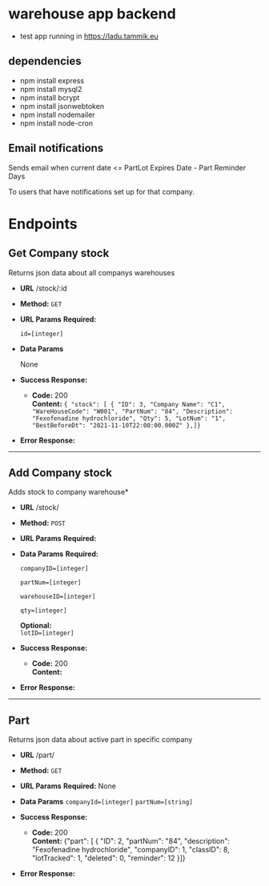 # warehouse app backend
* test app running in https://ladu.tammik.eu
## dependencies
* npm install express 
* npm install mysql2
* npm install bcrypt
* npm install jsonwebtoken 
* npm install nodemailer 
* npm install node-cron


## Email notifications
Sends email when current date <= PartLot Expires Date - Part Reminder Days

To users that have notifications set up for that company.  



# Endpoints

**Get Company stock**
----
  Returns json data about all companys warehouses
* **URL**
  /stock/:id
* **Method:**
  `GET`
*  **URL Params**
   **Required:**

   `id=[integer]`

* **Data Params**

  None
* **Success Response:**

  * **Code:** 200 <br />
    **Content:** `{
    "stock": [
        {
            "ID": 3,
            "Company Name": "C1",
            "WareHouseCode": "W001",
            "PartNum": "84",
            "Description": "Fexofenadine hydrochloride",
            "Qty": 5,
            "LotNum": "1",
            "BestBeforeDt": "2021-11-10T22:00:00.000Z"
        },]}`
 
* **Error Response:**
----
**Add Company stock**
----
  Adds stock to company warehouse* 
*  **URL**
  /stock/
* **Method:**
  `POST`
*  **URL Params**
   **Required:**
* **Data Params**
   **Required:**

    `companyID=[integer]`
     
    `partNum=[integer]`

    `warehouseID=[integer]`

    `qty=[integer]`

   **Optional:**     
    `lotID=[integer]`
* **Success Response:**

  * **Code:** 200 <br />
    **Content:** 
 
* **Error Response:**
----
**Part**
----
  Returns json data about active part in specific company
* **URL**
  /part/
* **Method:**
  `GET`
*  **URL Params**
   **Required:**
    None
* **Data Params**
    `companyId=[integer]`
    `partNum=[string]`
 
* **Success Response:**

  * **Code:** 200 <br />
    **Content:** {"part": [
        {
            "ID": 2,
            "partNum": "84",
            "description": "Fexofenadine hydrochloride",
            "companyID": 1,
            "classID": 8,
            "lotTracked": 1,
            "deleted": 0,
            "reminder": 12
        }]}
 
* **Error Response:**


